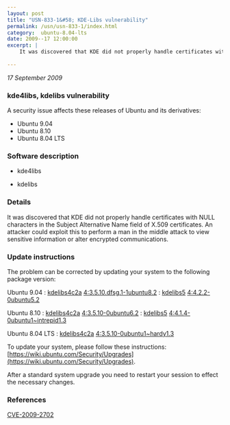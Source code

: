 ```yaml
---
layout: post
title: "USN-833-1&#58; KDE-Libs vulnerability"
permalink: /usn/usn-833-1/index.html
category:  ubuntu-8.04-lts
date: 2009--17 12:00:00
excerpt: |
    It was discovered that KDE did not properly handle certificates with NULL characters in the Subject Alternative Name field of X.509 certificates. An attacker could exploit this to perform a man in the middle attack to view sensitive information or alter encrypted communications. 
    
--- 
```

 
 

*17 September 2009*

### kde4libs, kdelibs vulnerability

A security issue affects these releases of Ubuntu and its derivatives:

* Ubuntu 9.04
* Ubuntu 8.10
* Ubuntu 8.04 LTS

### Software description

* kde4libs 

* kdelibs 

### Details

It was discovered that KDE did not properly handle certificates with NULL characters in the Subject Alternative Name field of X.509 certificates. An attacker could exploit this to perform a man in the middle attack to view sensitive information or alter encrypted communications. 

### Update instructions

The problem can be corrected by updating your system to the following package version:

Ubuntu 9.04
 : [kdelibs4c2a](https://launchpad.net/ubuntu/+source/kdelibs) <span> [4:3.5.10.dfsg.1-1ubuntu8.2](https://launchpad.net/ubuntu/+source/kdelibs/4:3.5.10.dfsg.1-1ubuntu8.2) </span> 
 : [kdelibs5](https://launchpad.net/ubuntu/+source/kde4libs) <span> [4:4.2.2-0ubuntu5.2](https://launchpad.net/ubuntu/+source/kde4libs/4:4.2.2-0ubuntu5.2) </span> 

Ubuntu 8.10
 : [kdelibs4c2a](https://launchpad.net/ubuntu/+source/kdelibs) <span> [4:3.5.10-0ubuntu6.2](https://launchpad.net/ubuntu/+source/kdelibs/4:3.5.10-0ubuntu6.2) </span> 
 : [kdelibs5](https://launchpad.net/ubuntu/+source/kde4libs) <span> [4:4.1.4-0ubuntu1~intrepid1.3](https://launchpad.net/ubuntu/+source/kde4libs/4:4.1.4-0ubuntu1~intrepid1.3) </span> 

Ubuntu 8.04 LTS
 : [kdelibs4c2a](https://launchpad.net/ubuntu/+source/kdelibs) <span> [4:3.5.10-0ubuntu1~hardy1.3](https://launchpad.net/ubuntu/+source/kdelibs/4:3.5.10-0ubuntu1~hardy1.3) </span> 

To update your system, please follow these instructions: [https://wiki.ubuntu.com/Security/Upgrades](https://wiki.ubuntu.com/Security/Upgrades).

After a standard system upgrade you need to restart your session to effect the necessary changes. 

### References

 
 [CVE-2009-2702](http://people.ubuntu.com/~ubuntu-security/cve/CVE-2009-2702)
 

